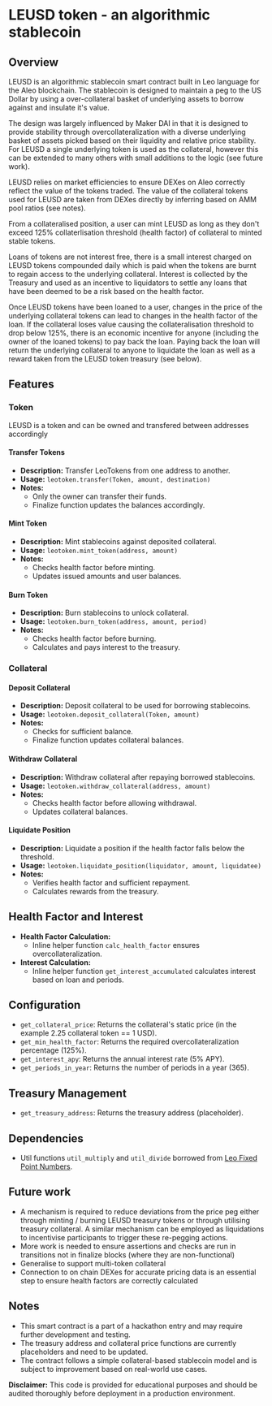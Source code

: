 # LEUSD token - an algorithmic stablecoin

## Overview

LEUSD is an algorithmic stablecoin smart contract built in Leo language for the Aleo blockchain. The stablecoin is designed to maintain a peg to the US Dollar by using a over-collateral basket of underlying assets to borrow against and insulate it's value.

The design was largely influenced by Maker DAI in that it is designed to provide stability through overcollateralization with a diverse underlying basket of assets picked based on their liquidity and relative price stability. For LEUSD a single underlying token is used as the collateral, however this can be extended to many others with small additions to the logic (see future work).

LEUSD relies on market efficiencies to ensure DEXes on Aleo correctly reflect the value of the tokens traded. The value of the collateral tokens used for LEUSD are taken from DEXes directly by inferring based on AMM pool ratios (see notes).

From a collateralised position, a user can mint LEUSD as long as they don't exceed 125% collaterlisation threshold (health factor) of collateral to minted stable tokens.

Loans of tokens are not interest free, there is a small interest charged on LEUSD tokens compounded daily which is paid when the tokens are burnt to regain access to the underlying collateral. Interest is collected by the Treasury and used as an incentive to liquidators to settle any loans that have been deemed to be a risk based on the health factor.

Once LEUSD tokens have been loaned to a user, changes in the price of the underlying collateral tokens can lead to changes in the health factor of the loan. If the collateral loses value causing the collateralisation threshold to drop below 125%, there is an economic incentive for anyone (including the owner of the loaned tokens) to pay back the loan. Paying back the loan will return the underlying collateral to anyone to liquidate the loan as well as a reward taken from the LEUSD token treasury (see below).

## Features

### Token

LEUSD is a token and can be owned and transfered between addresses accordingly

#### Transfer Tokens

- **Description:** Transfer LeoTokens from one address to another.
- **Usage:**
  ```leotoken.transfer(Token, amount, destination)```
- **Notes:**
  - Only the owner can transfer their funds.
  - Finalize function updates the balances accordingly.

#### Mint Token

- **Description:** Mint stablecoins against deposited collateral.
- **Usage:**
  ```leotoken.mint_token(address, amount)```
- **Notes:**
  - Checks health factor before minting.
  - Updates issued amounts and user balances.

#### Burn Token

- **Description:** Burn stablecoins to unlock collateral.
- **Usage:**
  ```leotoken.burn_token(address, amount, period)```
- **Notes:**
  - Checks health factor before burning.
  - Calculates and pays interest to the treasury.

### Collateral

#### Deposit Collateral

- **Description:** Deposit collateral to be used for borrowing stablecoins.
- **Usage:**
  ```leotoken.deposit_collateral(Token, amount)```
- **Notes:**
  - Checks for sufficient balance.
  - Finalize function updates collateral balances.

#### Withdraw Collateral

- **Description:** Withdraw collateral after repaying borrowed stablecoins.
- **Usage:**
  ```leotoken.withdraw_collateral(address, amount)```
- **Notes:**
  - Checks health factor before allowing withdrawal.
  - Updates collateral balances.

#### Liquidate Position

- **Description:** Liquidate a position if the health factor falls below the threshold.
- **Usage:**
  ```leotoken.liquidate_position(liquidator, amount, liquidatee)```
- **Notes:**
  - Verifies health factor and sufficient repayment.
  - Calculates rewards from the treasury.

## Health Factor and Interest

- **Health Factor Calculation:**
  - Inline helper function `calc_health_factor` ensures overcollateralization.
- **Interest Calculation:**
  - Inline helper function `get_interest_accumulated` calculates interest based on loan and periods.

## Configuration

- `get_collateral_price`: Returns the collateral's static price (in the example 2.25 collateral token == 1 USD).
- `get_min_health_factor`: Returns the required overcollateralization percentage (125%).
- `get_interest_apy`: Returns the annual interest rate (5% APY).
- `get_periods_in_year`: Returns the number of periods in a year (365).

## Treasury Management

- `get_treasury_address`: Returns the treasury address (placeholder).

## Dependencies

- Util functions `util_multiply` and `util_divide` borrowed from [Leo Fixed Point Numbers](https://github.com/zeroknowledgetutorials/leo-fixed-point-numbers).

## Future work

* A mechanism is required to reduce deviations from the price peg either through minting / burning LEUSD treasury tokens or through utilising treasury collateral. A similar mechanism can be employed as liquidations to incentivise participants to trigger these re-pegging actions.
* More work is needed to ensure assertions and checks are run in transitions not in finalize blocks (where they are non-functional)
* Generalise to support multi-token collateral
* Connection to on chain DEXes for accurate pricing data is an essential step to ensure health factors are correctly calculated

## Notes

- This smart contract is a part of a hackathon entry and may require further development and testing.
- The treasury address and collateral price functions are currently placeholders and need to be updated.
- The contract follows a simple collateral-based stablecoin model and is subject to improvement based on real-world use cases.

**Disclaimer:** This code is provided for educational purposes and should be audited thoroughly before deployment in a production environment.
